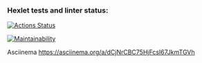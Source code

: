 ### Hexlet tests and linter status:
[![Actions Status](https://github.com/MariaChikh/python-project-49/actions/workflows/hexlet-check.yml/badge.svg)](https://github.com/MariaChikh/python-project-49/actions)

[![Maintainability](https://api.codeclimate.com/v1/badges/a5749b8a1fbd76dcf72f/maintainability)](https://codeclimate.com/github/MariaChikh/python-project-49/maintainability)

Asciinema https://asciinema.org/a/dCjNrCBC75HjFcsI67JkmTGVh
